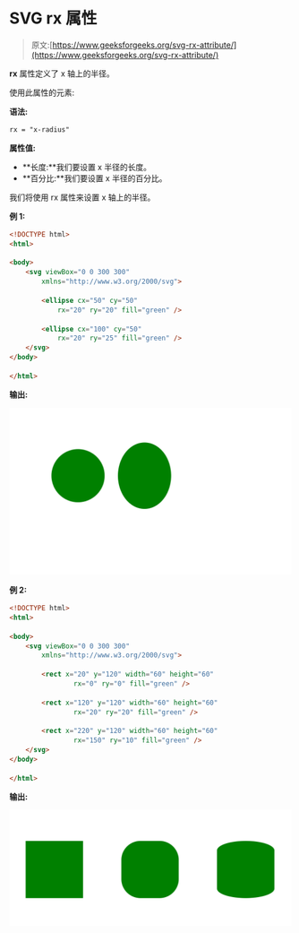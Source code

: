# SVG rx 属性

> 原文:[https://www.geeksforgeeks.org/svg-rx-attribute/](https://www.geeksforgeeks.org/svg-rx-attribute/)

**rx** 属性定义了 x 轴上的半径。

使用此属性的元素:

**语法:**

```html
rx = "x-radius"
```

**属性值:**

*   **长度:**我们要设置 x 半径的长度。
*   **百分比:**我们要设置 x 半径的百分比。

我们将使用 rx 属性来设置 x 轴上的半径。

**例 1:**

```html
<!DOCTYPE html>
<html>

<body>
    <svg viewBox="0 0 300 300" 
        xmlns="http://www.w3.org/2000/svg">

        <ellipse cx="50" cy="50" 
            rx="20" ry="20" fill="green" />

        <ellipse cx="100" cy="50" 
            rx="20" ry="25" fill="green" />
    </svg>
</body>

</html>
```

**输出:**

![](img/2822440685096e6f0add0430c8bae711.png)

**例 2:**

```html
<!DOCTYPE html>
<html>

<body>
    <svg viewBox="0 0 300 300" 
        xmlns="http://www.w3.org/2000/svg">

        <rect x="20" y="120" width="60" height="60" 
                rx="0" ry="0" fill="green" />

        <rect x="120" y="120" width="60" height="60"
                rx="20" ry="20" fill="green" />

        <rect x="220" y="120" width="60" height="60"
                rx="150" ry="10" fill="green" />
    </svg>
</body>

</html>
```

**输出:**

![](img/271e9a31afd0eec88fa5bc89cc7982e7.png)